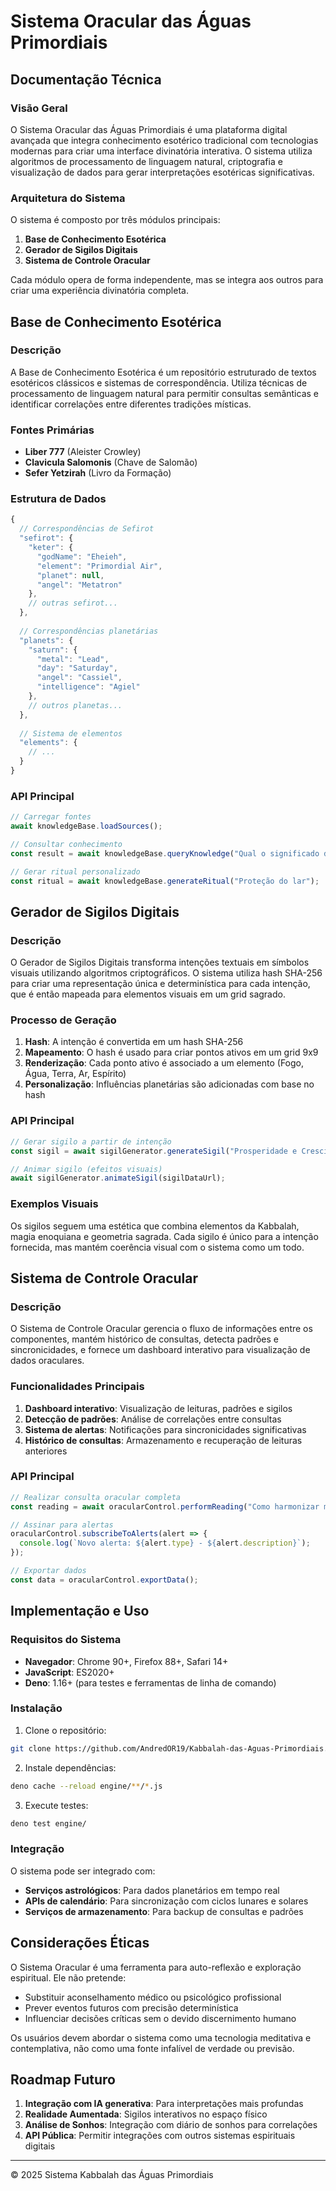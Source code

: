 # Sistema Oracular das Águas Primordiais
## Documentação Técnica

### Visão Geral

O Sistema Oracular das Águas Primordiais é uma plataforma digital avançada que integra conhecimento esotérico tradicional com tecnologias modernas para criar uma interface divinatória interativa. O sistema utiliza algoritmos de processamento de linguagem natural, criptografia e visualização de dados para gerar interpretações esotéricas significativas.

### Arquitetura do Sistema

O sistema é composto por três módulos principais:

1. **Base de Conhecimento Esotérica**
2. **Gerador de Sigilos Digitais**
3. **Sistema de Controle Oracular**

Cada módulo opera de forma independente, mas se integra aos outros para criar uma experiência divinatória completa.

## Base de Conhecimento Esotérica

### Descrição

A Base de Conhecimento Esotérica é um repositório estruturado de textos esotéricos clássicos e sistemas de correspondência. Utiliza técnicas de processamento de linguagem natural para permitir consultas semânticas e identificar correlações entre diferentes tradições místicas.

### Fontes Primárias

- **Liber 777** (Aleister Crowley)
- **Clavicula Salomonis** (Chave de Salomão)
- **Sefer Yetzirah** (Livro da Formação)

### Estrutura de Dados

```javascript
{
  // Correspondências de Sefirot
  "sefirot": {
    "keter": {
      "godName": "Eheieh",
      "element": "Primordial Air",
      "planet": null,
      "angel": "Metatron"
    },
    // outras sefirot...
  },
  
  // Correspondências planetárias
  "planets": {
    "saturn": {
      "metal": "Lead",
      "day": "Saturday",
      "angel": "Cassiel",
      "intelligence": "Agiel"
    },
    // outros planetas...
  },
  
  // Sistema de elementos
  "elements": {
    // ...
  }
}
```

### API Principal

```javascript
// Carregar fontes
await knowledgeBase.loadSources();

// Consultar conhecimento
const result = await knowledgeBase.queryKnowledge("Qual o significado de Keter?");

// Gerar ritual personalizado
const ritual = await knowledgeBase.generateRitual("Proteção do lar");
```

## Gerador de Sigilos Digitais

### Descrição

O Gerador de Sigilos Digitais transforma intenções textuais em símbolos visuais utilizando algoritmos criptográficos. O sistema utiliza hash SHA-256 para criar uma representação única e determinística para cada intenção, que é então mapeada para elementos visuais em um grid sagrado.

### Processo de Geração

1. **Hash**: A intenção é convertida em um hash SHA-256
2. **Mapeamento**: O hash é usado para criar pontos ativos em um grid 9x9
3. **Renderização**: Cada ponto ativo é associado a um elemento (Fogo, Água, Terra, Ar, Espírito)
4. **Personalização**: Influências planetárias são adicionadas com base no hash

### API Principal

```javascript
// Gerar sigilo a partir de intenção
const sigil = await sigilGenerator.generateSigil("Prosperidade e Crescimento");

// Animar sigilo (efeitos visuais)
await sigilGenerator.animateSigil(sigilDataUrl);
```

### Exemplos Visuais

Os sigilos seguem uma estética que combina elementos da Kabbalah, magia enoquiana e geometria sagrada. Cada sigilo é único para a intenção fornecida, mas mantém coerência visual com o sistema como um todo.

## Sistema de Controle Oracular

### Descrição

O Sistema de Controle Oracular gerencia o fluxo de informações entre os componentes, mantém histórico de consultas, detecta padrões e sincronicidades, e fornece um dashboard interativo para visualização de dados oraculares.

### Funcionalidades Principais

1. **Dashboard interativo**: Visualização de leituras, padrões e sigilos
2. **Detecção de padrões**: Análise de correlações entre consultas
3. **Sistema de alertas**: Notificações para sincronicidades significativas
4. **Histórico de consultas**: Armazenamento e recuperação de leituras anteriores

### API Principal

```javascript
// Realizar consulta oracular completa
const reading = await oracularControl.performReading("Como harmonizar minha vida profissional?");

// Assinar para alertas
oracularControl.subscribeToAlerts(alert => {
  console.log(`Novo alerta: ${alert.type} - ${alert.description}`);
});

// Exportar dados
const data = oracularControl.exportData();
```

## Implementação e Uso

### Requisitos do Sistema

- **Navegador**: Chrome 90+, Firefox 88+, Safari 14+
- **JavaScript**: ES2020+
- **Deno**: 1.16+ (para testes e ferramentas de linha de comando)

### Instalação

1. Clone o repositório:
```bash
git clone https://github.com/AndredOR19/Kabbalah-das-Aguas-Primordiais.git
```

2. Instale dependências:
```bash
deno cache --reload engine/**/*.js
```

3. Execute testes:
```bash
deno test engine/
```

### Integração

O sistema pode ser integrado com:

- **Serviços astrológicos**: Para dados planetários em tempo real
- **APIs de calendário**: Para sincronização com ciclos lunares e solares
- **Serviços de armazenamento**: Para backup de consultas e padrões

## Considerações Éticas

O Sistema Oracular é uma ferramenta para auto-reflexão e exploração espiritual. Ele não pretende:

- Substituir aconselhamento médico ou psicológico profissional
- Prever eventos futuros com precisão determinística
- Influenciar decisões críticas sem o devido discernimento humano

Os usuários devem abordar o sistema como uma tecnologia meditativa e contemplativa, não como uma fonte infalível de verdade ou previsão.

## Roadmap Futuro

1. **Integração com IA generativa**: Para interpretações mais profundas
2. **Realidade Aumentada**: Sigilos interativos no espaço físico
3. **Análise de Sonhos**: Integração com diário de sonhos para correlações
4. **API Pública**: Permitir integrações com outros sistemas espirituais digitais

---

© 2025 Sistema Kabbalah das Águas Primordiais
